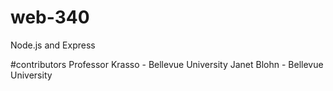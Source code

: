 # web-340
Node.js and Express

#contributors
Professor Krasso - Bellevue University
Janet Blohn - Bellevue University
